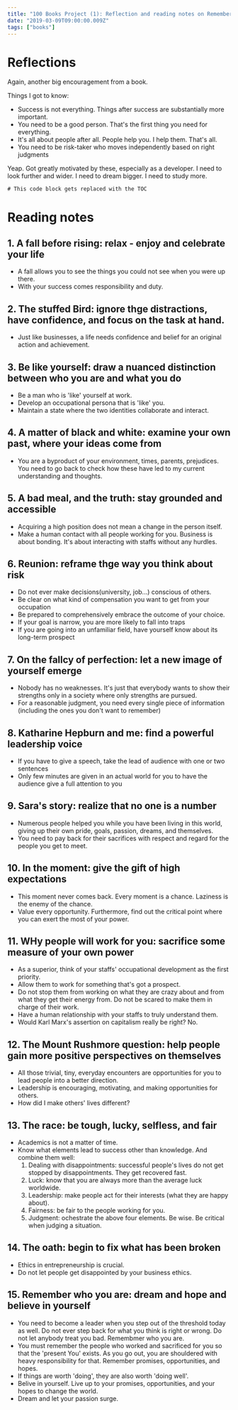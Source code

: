 ```yaml
---
title: "100 Books Project (1): Reflection and reading notes on Remember Who You Are: Life Stories That Inspire the Heart and Mind"
date: "2019-03-09T09:00:00.009Z"
tags: ["books"]
---
```

# Reflections
Again, another big encouragement from a book. 

Things I got to know:
- Success is not everything. Things after success are substantially more important. 
- You need to be a good person. That's the first thing you need for everything. 
- It's all about people after all. People help you. I help them. That's all. 
- You need to be risk-taker who moves independently based on right judgments

Yeap. Got greatly motivated by these, especially as a developer. I need to look further and wider. I need to dream bigger. I need to study more. 

```toc
# This code block gets replaced with the TOC
```

# Reading notes
## 1. A fall before rising: relax - enjoy and celebrate your life
- A fall allows you to see the things you could not see when you were up there.
- With your success comes responsibility and duty.

## 2. The stuffed Bird: ignore thge distractions, have confidence, and focus on the task at hand. 
- Just like businesses, a life needs confidence and belief for an original action and achievement.

## 3. Be like yourself: draw a nuanced distinction between who you are and what you do
- Be a man who is 'like' yourself at work.
- Develop an occupational persona that is 'like' you.
- Maintain a state where the two identities collaborate and interact.

## 4. A matter of black and white: examine your own past, where your ideas come from 
- You are a byproduct of your environment, times, parents, prejudices. You need to go back to check how these have led to my current understanding and thoughts.

## 5. A bad meal, and the truth: stay grounded and accessible
- Acquiring a high position does not mean a change in the person itself.
- Make a human contact with all people working for you. Business is about bonding. It's about interacting with staffs without any hurdles.

## 6. Reunion: reframe thge way you think about risk 
- Do not ever make decisions(university, job...) conscious of others.
- Be clear on what kind of compensation you want to get from your occupation
- Be prepared to comprehensively embrace the outcome of your choice.
- If your goal is narrow, you are more likely to fall into traps
- If you are going into an unfamiliar field, have yourself know about its long-term prospect

## 7. On the fallcy of perfection: let a new image of yourself emerge
- Nobody has no weaknesses. It's just that everybody wants to show their strengths only in a society where only strengths are pursued.
- For a reasonable judgment, you need every single piece of information (including the ones you don't want to remember)

## 8. Katharine Hepburn and me: find a powerful leadership voice
- If you have to give a speech, take the lead of audience with one or two sentences
- Only few minutes are given in an actual world for you to have the audience give a full attention to you

## 9. Sara's story: realize that no one is a number
- Numerous people helped you while you have been living in this world, giving up their own pride, goals, passion, dreams, and themselves.
- You need to pay back for their sacrifices with respect and regard for the people you get to meet.

## 10. In the moment: give the gift of high expectations
- This moment never comes back. Every moment is a chance. Laziness is the enemy of the chance.
- Value every opportunity. Furthermore, find out the critical point where you can exert the most of your power.

## 11. WHy people will work for you: sacrifice some measure of your own power
- As a superior, think of your staffs' occupational development as the first priority. 
- Allow them to work for something that's got a prospect.
- Do not stop them from working on what they are crazy about and from what they get their energy from. Do not be scared to make them in charge of their work. 
- Have a human relationship with your staffs to truly understand them.
- Would Karl Marx's assertion on capitalism really be right? No. 

## 12. The Mount Rushmore question: help people gain more positive perspectives on themselves
- All those trivial, tiny, everyday encounters are opportunities for you to lead people into a better direction. 
- Leadership is encouraging, motivating, and making opportunities for others. 
- How did I make others' lives different?

## 13. The race: be tough, lucky, selfless, and fair
- Academics is not a matter of time.
- Know what elements lead to success other than knowledge. And combine them well:
    1. Dealing with disappointments: successful people's lives do not get stopped by disappointments. They get recovered fast.
    2. Luck: know that you are always more than the average luck worldwide.
    3. Leadership: make people act for their interests (what they are happy about).
    4. Fairness: be fair to the people working for you.
    5. Judgment: ochestrate the above four elements. Be wise. Be critical when judging a situation.

## 14. The oath: begin to fix what has been broken
- Ethics in entrepreneurship is crucial.
- Do not let people get disappointed by your business ethics.

## 15. Remember who you are: dream and hope and believe in yourself
- You need to become a leader when you step out of the threshold today as well. Do not ever step back for what you think is right or wrong. Do not let anybody treat you bad. Remembmer who you are.
- You must remember the people who worked and sacrificed for you so that the 'present You' exists. As you go out, you are shouldered with heavy responsibility for that. Remember promises, opportunities, and hopes. 
- If things are worth 'doing', they are also worth 'doing well'.
- Belive in yourself. Live up to your promises, opportunities, and your hopes to change the world. 
- Dream and let your passion surge.